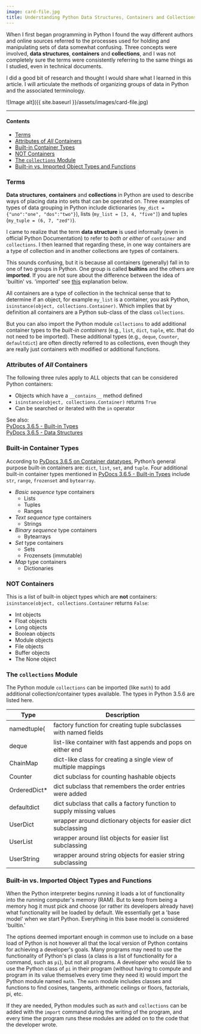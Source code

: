 ```yaml
---
image: card-file.jpg
title: Understanding Python Data Structures, Containers and Collections
---
```

  
When I first began programming in Python I found the way different authors and online sources referred to the processes used for holding and manipulating sets of data somewhat confusing. Three concepts were involved, **data structures**, **containers** and **collections**, and I was not completely sure the terms were consistently referring to the same things as I studied, even in technical documents. 

I did a good bit of research and thought I would share what I learned in this article. I will articulate the methods of organizing groups of data in Python and the associated terminology.

![Image alt]({{ site.baseurl }}/assets/images/card-file.jpg) 

---

#### Contents

- [Terms](#terms)
- [Attributes of *All* Containers](#attributes-of-all-containers)
- [Built-in Container Types](#built-in-container-types)
- [NOT Containers](#not-containers)
- [The `collections` Module](#the-collections-module)
- [Built-in vs. Imported Object Types and Functions](#built-in-vs-imported-object-types-and-functions)

### Terms

**Data structures**, **containers** and **collections** in Python are used to describe ways of placing data into sets that can be operated on. Three examples of types of data grouping in Python include dictionaries (`my_dict = {"uno":"one", "dos":"two"}`), lists (`my_list = [3, 4, "five"]`) and tuples (`my_tuple = (6, 7, "zed")`). 

I came to realize that the term **data structure** is used informally (even in official Python Documentation) to refer to *both or either* of `container` and `collections`. I then learned that regarding these, in one way containers are a type of collection and in another collections are types of containers.

This sounds confusing, but it is because all containers (generally) fall in to one of two groups in Python. One group is called **builtins** and the others are **imported**. If you are not sure about the difference between the idea of 'builtin' vs. 'imported' see [this](#built-in-vs-imported-object-types-and-functions) explanation below.

All containers are a type of collection in the technical sense that to determine if an object, for example `my_list` is a container, you ask Python, `isinstance(object, collections.Container)`. Which implies that by definition all containers are a Python sub-class of the class `collections`.

But you can also import the Python module `collections` to add additional container types to the *built-in containers* (e.g., `list`, `dict`, `tuple`, etc. that do not need to be imported). These additional types (e.g., `deque`, `Counter`, `defaultdict`) are often directly referred to as collections, even though they are really just containers with modified or additional functions.

### Attributes of *All* Containers

The following three rules apply to ALL objects that can be considered Python containers:

* Objects which have a `__contains__` method defined
* `isinstance(object, collections.Container)` returns `True`
* Can be searched or iterated with the `in` operator

See also:  
[PyDocs 3.6.5 - Built-in Types](https://docs.python.org/3/library/stdtypes.html)  
[PyDocs 3.6.5 - Data Structures](https://docs.python.org/3/tutorial/datastructures.html)

### Built-in Container Types

According to [PyDocs 3.6.5 on Container datatypes](https://docs.python.org/3.6/library/collections.html), Python’s general purpose built-in containers are: `dict`, `list`, `set`, and `tuple`. Four additional built-in container types mentioned in [PyDocs 3.6.5 - Built-in Types](https://docs.python.org/3/library/stdtypes.html) include `str`, `range`, `frozenset` and `bytearray`.

* *Basic sequence* type containers
  - Lists
  - Tuples
  - Ranges
* *Text sequence* type containers
  - Strings
* *Binary sequence* type containers
  - Bytearrays
* *Set* type containers
  - Sets
  - Frozensets (immutable)
* *Map* type containers
  - Dictionaries

### NOT Containers

This is a list of built-in object types which are **not** containers:
`isinstance(object, collections.Container` returns `False`:

* Int objects
* Float objects
* Long objects
* Boolean objects
* Module objects
* File objects
* Buffer objects
* The None object

### The `collections` Module

The Python module `collections` can be imported (like `math`) to add additional collection/container types available. The types in Python 3.5.6 are listed here.

| **Type** | **Description** |
|--|--|
| namedtuple( | factory function for creating tuple subclasses with named fields
| deque | list-like container with fast appends and pops on either end
| ChainMap | dict-like class for creating a single view of multiple mappings
| Counter | dict subclass for counting hashable objects
| OrderedDict* | dict subclass that remembers the order entries were added
| defaultdict | dict subclass that calls a factory function to supply missing values
| UserDict | wrapper around dictionary objects for easier dict subclassing
| UserList | wrapper around list objects for easier list subclassing
| UserString | wrapper around string objects for easier string subclassing

### Built-in vs. Imported Object Types and Functions

When the Python interpreter begins running it loads a lot of functionality into the running computer's memory (RAM). But to keep from being a memory hog it must pick and choose (or rather its developers already have) what functionality will be loaded by default. We essentially get a 'base model' when we start Python. Everything in this base model is considered 'builtin.'

The options deemed important enough in common use to include on a base load of Python is not however all that the local version of Python contains for achieving a developer's goals. Many programs may need to use the functionality of Python's pi class (a class is a list of functionality for a command, such as `pi`), but not all programs. A developer who would like to use the Python class of `pi` in their program (without having to compute and program in its value themselves every time they need it) would import the Python module named `math`. The `math` module includes classes and functions to find cosines, tangents, arithmetic ceilings or floors, factorials, pi, etc.

If they are needed, Python modules such as `math` and `collections` can be added with the `import` command during the writing of the program, and every time the program runs these modules are added on to the code that the developer wrote.
